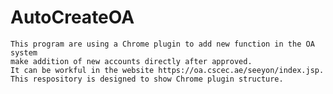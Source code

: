 # AutoCreateOA
	This program are using a Chrome plugin to add new function in the OA system
	make addition of new accounts directly after approved.
	It can be workful in the website https://oa.cscec.ae/seeyon/index.jsp. 
	This respository is designed to show Chrome plugin structure.